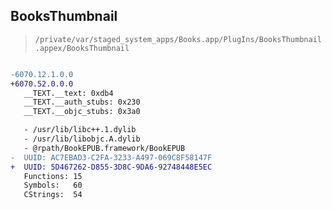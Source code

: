 ## BooksThumbnail

> `/private/var/staged_system_apps/Books.app/PlugIns/BooksThumbnail.appex/BooksThumbnail`

```diff

-6070.12.1.0.0
+6070.52.0.0.0
   __TEXT.__text: 0xdb4
   __TEXT.__auth_stubs: 0x230
   __TEXT.__objc_stubs: 0x3a0

   - /usr/lib/libc++.1.dylib
   - /usr/lib/libobjc.A.dylib
   - @rpath/BookEPUB.framework/BookEPUB
-  UUID: AC7EBAD3-C2FA-3233-A497-069C8F58147F
+  UUID: 5D467262-D855-3D8C-9DA6-92748448E5EC
   Functions: 15
   Symbols:   60
   CStrings:  54

```
